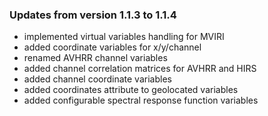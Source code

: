 ### Updates from version 1.1.3 to 1.1.4

- implemented virtual variables handling for MVIRI
- added coordinate variables for x/y/channel
- renamed AVHRR channel variables
- added channel correlation matrices for AVHRR and HIRS
- added channel coordinate variables
- added coordinates attribute to geolocated variables
- added configurable spectral response function variables